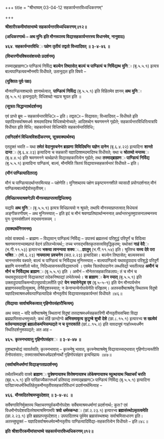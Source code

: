 +++
title = "श्रीभाष्यम् 03-04-12 सहकार्यन्तरविध्यधिकरणम्"

+++


**श्रीशारीरकमीमांसाभाष्ये** **सहकार्यन्तरविध्यधिकरणम्॥१२॥**

**(अधिकरणार्थः – अथ मुनिः इति मौनरूपस्य विद्यासहकार्यन्तरस्य विधानमेव, नानुवादः)**

**४६४**. **सहकार्यन्तरविधि**ः **पक्षेण** **तृतीयं** **तद्वतो** **विध्यादिवत्** **॥** **३**–**४**–**४६** **॥**

**(विचारणीयविषयसंशययोः प्रदर्शनम्)**

तस्माद्ब्राह्मण**ः** पाण्डित्यं निर्विद्य **बाल्येन** **तिष्ठासेत्** **बाल्यं** **च** **पाण्डित्यं** **च** **निर्विद्याथ** **मुनि**ः (बृ.५.५.१) इत्यत्र बाल्यपाण्डित्यवन्मौनमपि विधीयते, उतानूद्यत इति विषये –

**(युक्तितः पूर्वः पक्षः)**

मौनपाण्डित्यशब्दयोः ज्ञानार्थत्वात्, **पाण्डित्यं** **निर्विद्य** (बृ.५.५.१) इति विहितमेव ज्ञानम् **अथ** **मुनि**ः (बृ.५.५.१) इत्यनूद्यते; विधिशब्दो नह्यत्र श्रूयत इति ॥

**(सूत्रतः सिद्धान्तार्थदर्शनम्)**

एवं प्राप्ते ब्रूमः – सहकार्यन्तरविधि**ः** – इति। तद्वत**ः** – विद्यावतः; विध्यादिवत् – विधीयते इति यज्ञादिस्सर्वाश्रमधर्मः शमदमादिश्च विधिशब्देनोच्यते; आदिशब्देन श्रवणमनने गृह्येते; सहकार्यन्तरविधिरित्यत्रापि विधीयत इति विधिः; सहकार्यन्तरं विधिश्चेति सहकार्यन्तरिविधिः;

**(सनिदर्शनं विधित्वविशदीकरणम्, सूत्रवाक्यार्थश्च)**

एतदुक्तं भवति – यथा **तमेतं** **वेदानुवचनेन** **ब्राह्मणा** **विविदिषन्ति** **यज्ञेन** **दानेन** (बृ.६.४.२२) इत्यादिना **शान्तो** **दान्त**ः (बृ.६.४.२३) इत्यादिना च सहकारी यज्ञादिश्शमदमादिश्च विधीयते; यथा च **श्रोतव्यो** **मन्तव्य**ः (बृ.४.४.५) इति श्रवणमनने चार्थप्राप्ते विद्यासहकारित्वेन गृह्येते; तथा **तस्माद्ब्राह्मण**ः **पाण्डित्यं** **निर्विद्य** (बृ.५.५.१) इत्यादिना पाण्डित्यं, बाल्यं, मौनमिति त्रितयं विद्यायास्सहकार्यन्तरं विधीयते – इति।

**(मौनं पाण्डित्यादितरत्)**

मौनं च पाण्डित्यादर्थान्तरमित्याह – पक्षेणेति। मुनिशब्दस्य पक्षेण प्रकृष्टमननशीले व्यासादौ प्रयोगदर्शनात् मौनं पाण्डित्यबाल्योर्द्वयोस्तृतीयम्।

**(विधिप्रत्ययाश्रवणेऽपि मौनस्याप्राप्तत्वाद्विधित्वम्)**

यद्यपि **अथ** **मुनि**ः (बृ.५.५.१) इत्यत्र विधिप्रत्ययो न श्रूयते; तथापि मौनस्याप्राप्तत्वात् विधेयत्वं अङ्गीकरणीयम् – अथ मुनिस्स्यात् – इति इदं च मौनं श्रवणप्रतिष्ठार्थान्मननात् अर्थान्तरभूतमुपासनालम्बनस्य पुनः पुनस्संशीलनं तद्भावनारूपम् ।

**(वाक्यार्थनिगमनम्)**

तदेवं वाक्यार्थः – ब्राह्मणः – विद्यावान् पाण्डित्यं निर्विद्य – उपास्यं ब्रह्मतत्त्वं परिशुद्धं परिपूर्णं च विदित्वा श्रवणमननाभ्यामप्राप्तं वेदनं प्रतिलभ्येत्यर्थ;; तच्च भगवद्भक्तिकृतसत्त्वविवृद्धिकृतम्; यथोक्तं
**नाहं** **वेदै**ः (भ.गी.११.५३) इत्यारभ्य **भक्त्या** **त्वनन्यया** **शक्य**ः…**ज्ञातुम्** (भ.गी.११.५४) इति। श्रुतिश्च **यस्य** **देवे** **परा** **भक्ति**ः (श्वे.६.२३) **नायमात्मा** **प्रवचनेन** (कठ.२.२३) इत्यादिका। बाल्येन तिष्ठासेत्; बाल्यस्वरूपं चानन्तरमेव वक्ष्यते; बाल्यं च पाण्डित्यं च निर्विद्याथ मुनिस्स्यात् – बाल्यपाण्डित्ये यथावदुपादाय परिशुद्धे परिपूर्णे ब्रह्मणि मननशीलो भवेत्, निदिध्यासनरूपविद्यावाप्तये । एवमेव त्रितयोपादानेन लब्धविद्यो भवतीत्याह **अमौनं** **च** **मौनं** **च** **निर्विद्याथ** **ब्राह्मण**ः (बृ.५.५.१) इति । अमौनं – मौनेतरसहकारिकलापः; तं च मौनं च यथावदुपाददानो विद्याकाष्टां तदेकनिष्पाद्यां लभेतेत्यर्थः। **स** **ब्राह्मण**ः **केन** **स्यात्** (बृ.५.५.१) इति उक्तादुपायात्किमन्योऽप्युपायोऽस्तीति पृष्टे **येन** **स्यात्तेनेदृश** **एव** (बृ.५-५-१) इति येन मौनपर्यन्तेन ब्राह्मणस्स्यादित्युक्तम्, तेनैवेदृशस्स्यात्; न केनाप्यन्येनोपायेनेति परिहृतम्। अतस्सर्वेष्वाश्रमेषु स्थितस्य विदुषो यज्ञादिस्वाश्रमधर्मवत्पाण्डित्यादिकं मौनतृतीयं विद्यायास्सहकार्यन्तरं विधीयते ॥४६॥

**(विद्यायाः सार्वाश्रमिकत्वात् गृहिणोपसंहारौचित्यम्)**

अथ स्यात् – यदि सर्वेष्वाश्रमेषु स्थितानां विदुषां तत्तदाश्रमधर्मसहकारिणी मौनतृतीयसचिवा विद्या ब्रह्मप्राप्तिसाधनमुच्यते; कथं तर्हि छान्दोग्ये **अभिसमावृत्य** **कुटुम्बे** **शुचौ** **देशे** (छा.८.१५.१) इत्यारभ्य **स** **खल्वेवं** **वर्तयन्यावदायुषं** **ब्रह्मलोकमभिसम्पद्यते** **न** **च** **पुनरावर्तते** (छां.८.१५.२) इति यावदायुषं गार्हास्थ्यधर्मेण स्थितिदर्शनुमपपद्यते; अत आह –

**४६५**. **कृत्स्नभावात्तु** **गृहिणोपसंहार**ः **॥** **३**–**४**–**४७** **॥**

तुशब्दश्चोद्यं व्यावर्तयति; कृत्स्नभावात् – कृत्स्नेषु भावात्, कृत्स्नेष्वाश्रमेषु विद्यायास्सद्भावात् गृहिणोऽप्यस्तीति तेनोपसंसारः; तस्मात्सर्वाश्रमधर्मप्रदर्शनार्थो गृहिणोपसंहार इत्यभिप्रायः ॥४७॥

**(सर्वाश्रमिधर्माणां विद्याङ्गताप्रदर्शनम्)**

तथैतस्मिन्नपि वाक्ये **ब्राह्मण**ः **पुत्रेषणायाश्च** **वित्तेषणायाश्च** **लोकेषणायाश्च** **व्युत्थायाथ** **भिक्षाचर्यं** **चरति** (बृह.५.५.१) इति पारिव्राज्यैकान्तधर्मं प्रतिपाद्य
तस्माद्ब्राह्मण**ः** पाण्डित्यं निर्विद्य (बृ.५.५.१) इत्यादिना पारिव्राज्यधर्मस्थितिहेतुकमौनतृतीयसहकारिविधानं प्रदर्शनार्थमित्याह –

**४६६**. **मौनवदितरेषामप्युपदेशात्** **॥** **३**–**४**–**४८** **॥**

सर्वेषणाविनिर्मुक्तस्य भिक्षाचरणपूर्वकमौनोपदेशः सर्वेषामाश्रमधर्माणां प्रदर्शनार्थः; कुतः? एवं विधमौनोपदेशवदितरेषामाश्रमिणामपि **त्रयो** **धर्मस्कन्धा**ः (छां.२.२३.१) इत्यारभ्य **ब्रह्मसंस्थोऽमृतत्वमेति** (छा.२.२३.१) इति ब्रह्मप्राप्त्युपदेशात्। उपपादितश्च पूर्वमेव ब्रह्मसंस्थशब्दः सर्वाश्रमिसाधारण इति। अतस्सुष्ठूक्तं – यज्ञादिसर्वाश्रमधर्मवन्मौनतृतीयः पाण्डित्यादिर्विद्या-सहकारित्वेन विधीयते – इति॥४८॥

**इति** **श्रीशारीरकमीमांसाभाष्ये** **सहकार्यन्तरविध्यधिकरणम्॥१२॥**


